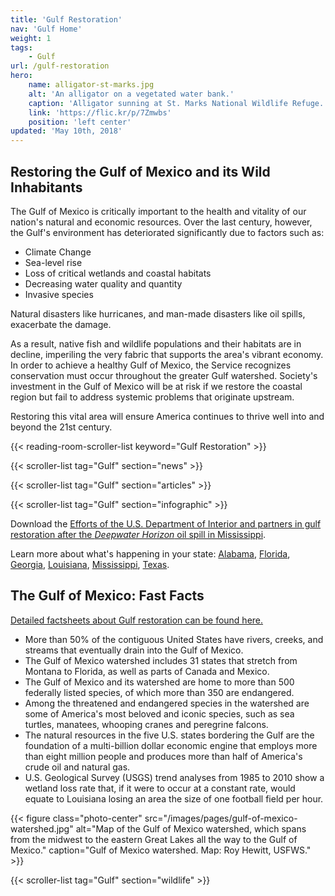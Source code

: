 ```yaml
---
title: 'Gulf Restoration'
nav: 'Gulf Home'
weight: 1
tags:
    - Gulf
url: /gulf-restoration
hero:
    name: alligator-st-marks.jpg
    alt: 'An alligator on a vegetated water bank.'
    caption: 'Alligator sunning at St. Marks National Wildlife Refuge.  Photo by Steve Hillebrand.'
    link: 'https://flic.kr/p/7Zmwbs'
    position: 'left center'
updated: 'May 10th, 2018'
---
```


## Restoring the Gulf of Mexico and its Wild Inhabitants

The Gulf of Mexico is critically important to the health and vitality of our nation's natural and economic resources. Over the last century, however, the Gulf's environment has deteriorated significantly due to factors such as:

* Climate Change
* Sea-level rise
* Loss of critical wetlands and coastal habitats
* Decreasing water quality and quantity
* Invasive species

Natural disasters like hurricanes, and man-made disasters like oil spills, exacerbate the damage.

As a result, native fish and wildlife populations and their habitats are in decline, imperiling the very fabric that supports the area's vibrant economy. In order to achieve a healthy Gulf of Mexico, the Service recognizes conservation must occur throughout the greater Gulf watershed. Society's investment in the Gulf of Mexico will be at risk if we restore the coastal region but fail to address systemic problems that originate upstream.

Restoring this vital area will ensure America continues to thrive well into and beyond the 21st century.

{{< reading-room-scroller-list keyword="Gulf Restoration" >}}

{{< scroller-list tag="Gulf" section="news" >}}

{{< scroller-list tag="Gulf" section="articles" >}}

{{< scroller-list tag="Gulf" section="infographic" >}}

Download the [Efforts of the U.S. Department of Interior and partners in gulf restoration after the _Deepwater Horizon_ oil spill in Mississippi](/pdf/report/mississippi-doi-gulf-restoration.pdf).

Learn more about what's happening in your state: [Alabama](/alabama), [Florida](/florida), [Georgia](/georgia), [Louisiana](/louisiana), [Mississippi](/mississippi), [Texas](/tags/texas).

## The Gulf of Mexico: Fast Facts

[Detailed factsheets about Gulf restoration can be found here.](/reading-room?q=Gulf+Restoration)

* More than 50% of the contiguous United States have rivers, creeks, and streams that eventually drain into the Gulf of Mexico.
* The Gulf of Mexico watershed includes 31 states that stretch from Montana to Florida, as well as parts of Canada and Mexico.
* The Gulf of Mexico and its watershed are home to more than 500 federally listed species, of which more than 350 are endangered.
* Among the threatened and endangered species in the watershed are some of America's most beloved and iconic species, such as sea turtles, manatees, whooping cranes and peregrine falcons.
* The natural resources in the five U.S. states bordering the Gulf are the foundation of a multi-billion dollar economic engine that employs more than eight million people and produces more than half of America's crude oil and natural gas.
* U.S. Geological Survey (USGS) trend analyses from 1985 to 2010 show a wetland loss rate that, if it were to occur at a constant rate, would equate to Louisiana losing an area the size of one football field per hour.

{{< figure class="photo-center" src="/images/pages/gulf-of-mexico-watershed.jpg" alt="Map of the Gulf of Mexico watershed, which spans from the midwest to the eastern Great Lakes all the way to the Gulf of Mexico." caption="Gulf of Mexico watershed. Map: Roy Hewitt, USFWS." >}}

{{< scroller-list tag="Gulf" section="wildlife" >}}
